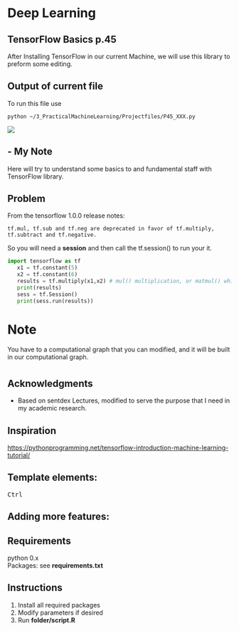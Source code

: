 # Deep Learning
## TensorFlow Basics p.45

After Installing TensorFlow in our current Machine, we will use this library to preform some editing.

## Output of current file
To run this file use

```
python ~/3_PracticalMachineLearning/Projectfiles/P45_XXX.py
```

![](./output_images/P45-1.png)


## - My Note
Here will try to understand some basics to and fundamental staff with TensorFlow library.
## Problem
From the tensorflow 1.0.0 release notes:

```
tf.mul, tf.sub and tf.neg are deprecated in favor of tf.multiply, tf.subtract and tf.negative.
```

So you will need a **session** and then call the tf.session() to run your it.
 ```python
import tensorflow as tf
    x1 = tf.constant(5)
    x2 = tf.constant(6)
    results = tf.multiply(x1,x2) # mul() multiplication, or matmul() which is with array
    print(results)
    sess = tf.Session()
    print(sess.run(results))
 ```

# Note
You have to a computational graph that you can modified, and it will be built in our computational graph.



#

## Acknowledgments
* Based on sentdex Lectures, modified to serve the purpose that I need in my academic research.

## Inspiration

https://pythonprogramming.net/tensorflow-introduction-machine-learning-tutorial/

## Template elements:
<kbd>Ctrl</kbd>
## Adding more features:
## Requirements
python 0.x <br />
Packages: see **requirements.txt** <br />
## Instructions
1. Install all required packages
2. Modify parameters if desired
3. Run **folder/script.R**

